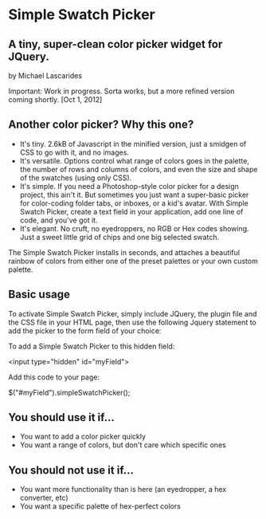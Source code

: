 Simple Swatch Picker
====================

A tiny, super-clean color picker widget for JQuery.
---------------------------------------------------

by Michael Lascarides

Important: Work in progress. Sorta works, but a more refined version coming shortly. [Oct 1, 2012]

Another color picker? Why this one?
-----------------------------------

* It's tiny. 2.6kB of Javascript in the minified version, just a smidgen of CSS to go with it, and no images.
* It's versatile. Options control what range of colors goes in the palette, the number of rows and columns of colors, and even the size and shape of the swatches (using only CSS).
* It's simple. If you need a Photoshop-style color picker for a design project, this ain't it. But sometimes you just want a super-basic picker for color-coding folder tabs, or inboxes, or a kid's avatar. With Simple Swatch Picker, create a text field in your application, add one line of code, and you've got it.
* It's elegant. No cruft, no eyedroppers, no RGB or Hex codes showing. Just a sweet little grid of chips and one big selected swatch.

The Simple Swatch Picker installs in seconds, and attaches a beautiful rainbow of colors from either one of the preset palettes or your own custom palette.

Basic usage
-----------

To activate Simple Swatch Picker, simply include JQuery, the plugin file and the CSS file in your HTML page, then use the following Jquery statement to add the picker to the form field of your choice:

To add a Simple Swatch Picker to this hidden field:

&lt;input type="hidden" id="myField"&gt;

Add this code to your page:

$("#myField").simpleSwatchPicker();


You should use it if...
-----------------------

* You want to add a color picker quickly
* You want a range of colors, but don't care which specific ones

You should not use it if...
---------------------------

* You want more functionality than is here (an eyedropper, a hex converter, etc)
* You want a specific palette of hex-perfect colors

